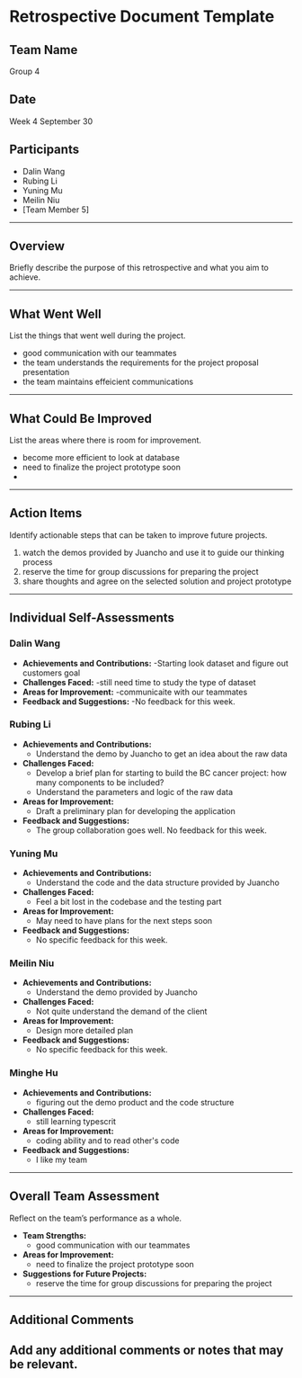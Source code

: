 # Retrospective Document Template

## Team Name
Group 4

## Date
Week 4 September 30

## Participants
- Dalin Wang
- Rubing Li
- Yuning Mu
- Meilin Niu
- [Team Member 5]

---

## Overview
Briefly describe the purpose of this retrospective and what you aim to achieve.

---

## What Went Well
List the things that went well during the project.
- good communication with our teammates
- the team understands the requirements for the project proposal presentation
- the team maintains effeicient communications

---

## What Could Be Improved
List the areas where there is room for improvement.
- become more efficient to look at database
- need to finalize the project prototype soon
-

---

## Action Items
Identify actionable steps that can be taken to improve future projects.
1. watch the demos provided by Juancho and use it to guide our thinking process
2. reserve the time for group discussions for preparing the project
3. share thoughts and agree on the selected solution and project prototype

---

## Individual Self-Assessments
### Dalin Wang
- **Achievements and Contributions:**
  -Starting look dataset and figure out customers goal
- **Challenges Faced:**
  -still need time to study the type of dataset
- **Areas for Improvement:**
  -communicaite with our teammates
- **Feedback and Suggestions:**
  -No feedback for this week.

### Rubing Li
- **Achievements and Contributions:**
  - Understand the demo by Juancho to get an idea about the raw data
- **Challenges Faced:**
  - Develop a brief plan for starting to build the BC cancer project: how many components to be included?
  - Understand the parameters and logic of the raw data
- **Areas for Improvement:**
  - Draft a preliminary plan for developing the application 
- **Feedback and Suggestions:**
  - The group collaboration goes well. No feedback for this week. 

### Yuning Mu
- **Achievements and Contributions:**
  - Understand the code and the data structure provided by Juancho
- **Challenges Faced:**
  - Feel a bit lost in the codebase and the testing part
- **Areas for Improvement:**
  - May need to have plans for the next steps soon
- **Feedback and Suggestions:**
  - No specific feedback for this week.

### Meilin Niu
- **Achievements and Contributions:**
  - Understand the demo provided by Juancho
- **Challenges Faced:**
  - Not quite understand the demand of the client
- **Areas for Improvement:**
  - Design more detailed plan
- **Feedback and Suggestions:**
  - No specific feedback for this week.

### Minghe Hu
- **Achievements and Contributions:**
  - figuring out the demo product and the code structure
- **Challenges Faced:**
  - still learning typescrit 
- **Areas for Improvement:**
  - coding ability and to read other's code
- **Feedback and Suggestions:**
  - I like my team

---

## Overall Team Assessment
Reflect on the team’s performance as a whole.
- **Team Strengths:**
  - good communication with our teammates
- **Areas for Improvement:**
  - need to finalize the project prototype soon
- **Suggestions for Future Projects:**
  - reserve the time for group discussions for preparing the project

---

## Additional Comments
Add any additional comments or notes that may be relevant.
-
